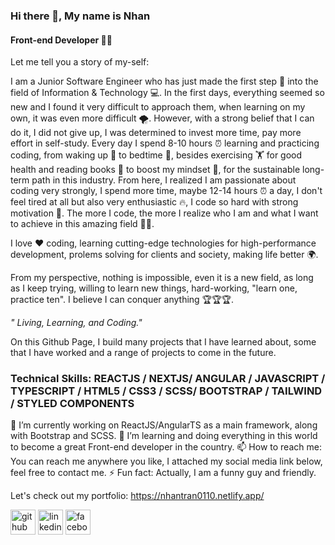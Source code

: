 ### Hi there 👋, My name is Nhan 
#### Front-end Developer 🧑‍💻

Let me tell you a story of my-self:

I am a Junior Software Engineer who has just made the first step 🐾 into the field of Information & Technology 💻. In the first days, everything seemed so new and I found it very difficult to approach them, when learning on my own, it was even more difficult 🌪. However, with a strong belief that I can do it, I did not give up, I was determined to invest more time, pay more effort in self-study. Every day I spend 8-10 hours ⏰ learning and practicing coding, from waking up 🌄 to bedtime 🌃, besides exercising 🏋️ for good health and reading books 📖 to boost my mindset 🧠, for the sustainable long-term path in this industry. From here, I realized I am passionate about coding very strongly, I spend more time, maybe 12-14 hours ⏰ a day, I don't feel tired at all but also very enthusiastic 🔥, I code so hard with strong motivation 💯. The more I code, the more I realize who I am and what I want to achieve in this amazing field 💪💪.

I love ❤️ coding, learning cutting-edge technologies for high-performance development, prolems solving for clients and society, making life better 🌍.

From my perspective, nothing is impossible, even it is a new field, as long as I keep trying, willing to learn new things, hard-working, "learn one, practice ten". I believe I can conquer anything 🏆🏆🏆.

*" Living, Learning, and Coding."*

On this Github Page, I build many projects that I have learned about, some that I have worked and a range of projects to come in the future.

### Technical Skills: REACTJS / NEXTJS/ ANGULAR / JAVASCRIPT / TYPESCRIPT / HTML5 / CSS3 / SCSS/ BOOTSTRAP / TAILWIND / STYLED COMPONENTS

🔭 I’m currently working on ReactJS/AngularTS as a main framework, along with Bootstrap and SCSS.
🌱 I’m learning and doing everything in this world to become a great Front-end developer in the country.
📫 How to reach me: You can reach me anywhere you like, I attached my social media link below, feel free to contact me. 
⚡ Fun fact: Actually, I am a funny guy and friendly.

Let's check out my portfolio: https://nhantran0110.netlify.app/

[<img src="https://img.icons8.com/ios-filled/50/ffffff/github.png" alt='github' height='40'>](https://github.com/https://github.com/Fightlite)  [<img src="https://img.icons8.com/ios-filled/50/ffffff/linkedin.png" alt='linkedin' height='40'>](https://www.linkedin.com/in/https://www.linkedin.com/in/tran-trong-nhan-b4a662132//)  [<img src="https://img.icons8.com/ios-filled/50/ffffff/facebook-new.png" alt='facebook' height='40'>](https://www.facebook.com/https://www.facebook.com/kimkibin09/)
